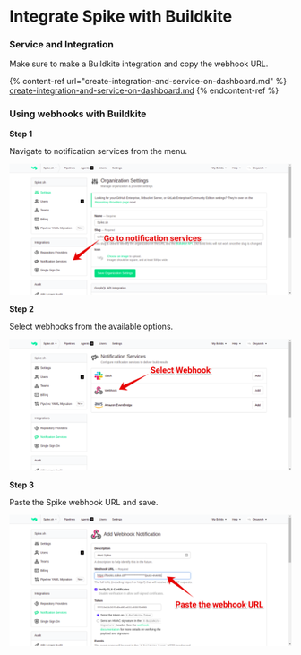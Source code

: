 # Integrate Spike with Buildkite

### Service and Integration

Make sure to make a Buildkite integration and copy the webhook URL.

{% content-ref url="create-integration-and-service-on-dashboard.md" %}
[create-integration-and-service-on-dashboard.md](create-integration-and-service-on-dashboard.md)
{% endcontent-ref %}



### Using webhooks with Buildkite

**Step 1**

Navigate to notification services from the menu.

![](<../.gitbook/assets/image (134).png>)



**Step 2**

Select webhooks from the available options.

![](<../.gitbook/assets/image (135).png>)



**Step 3**

Paste the Spike webhook URL and save.

![](<../.gitbook/assets/image (136).png>)


